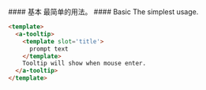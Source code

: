 <cn>
#### 基本
最简单的用法。
</cn>

<us>
#### Basic
The simplest usage.
</us>

```html
<template>
  <a-tooltip>
    <template slot='title'>
      prompt text
    </template>
    Tooltip will show when mouse enter.
  </a-tooltip>
</template>
```

